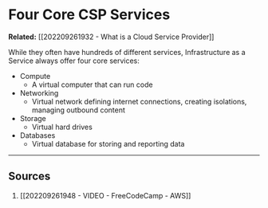 # Four Core CSP Services
**Related:** [[202209261932 - What is a Cloud Service Provider]]

While they often have hundreds of different services, Infrastructure as a Service always offer four core services:

- Compute
	- A virtual computer that can run code
- Networking
	- Virtual network defining internet connections, creating isolations, managing outbound content
- Storage
	- Virtual hard drives
- Databases
	- Virtual database for storing and reporting data

---
## Sources
1. [[202209261948 - VIDEO - FreeCodeCamp - AWS]]